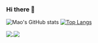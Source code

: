 ### Hi there 👋


![Mao's GitHub stats](https://github-readme-stats.vercel.app/api?username=mjhxyz&count_private=true&show_icons=true&theme=dracula) [![Top Langs](https://github-readme-stats.vercel.app/api/top-langs/?username=mjhxyz&hide=javascript,html,css,typescript)]()

<a href="https://github.com/mjhxyz/pixelpotion">
  <img align="center" src="https://github-readme-stats.vercel.app/api/pin/?username=mjhxyz&repo=pixelpotion" />
</a>
<a href="https://github.com/mjhxyz/byte_tweaker">
  <img align="center" src="https://github-readme-stats.vercel.app/api/pin/?username=mjhxyz&repo=byte_tweaker" />
</a>

